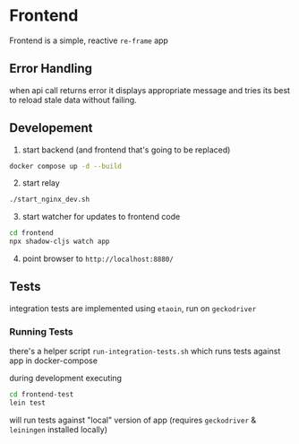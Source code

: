 # Frontend

Frontend is a simple, reactive `re-frame` app

## Error Handling

when api call returns error it displays appropriate message and tries its best to reload stale data without failing.

## Developement

1. start backend (and frontend that's going to be replaced)

```sh
docker compose up -d --build
```
2. start relay

```sh
./start_nginx_dev.sh
```
3. start watcher for updates to frontend code
```sh
cd frontend
npx shadow-cljs watch app
```
4. point browser to `http://localhost:8880/`

## Tests

integration tests are implemented using `etaoin`, run on `geckodriver`

### Running Tests

there's a helper script `run-integration-tests.sh` which runs tests against app in docker-compose

during development executing 
```sh 
cd frontend-test
lein test
```
will run tests against "local" version of app (requires `geckodriver` & `leiningen` installed locally)

